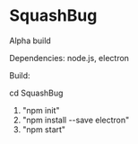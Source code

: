 # SquashBug

Alpha build

Dependencies:
node.js, electron

Build:

cd SquashBug
1) "npm init"
2) "npm install --save electron"
3) "npm start"
